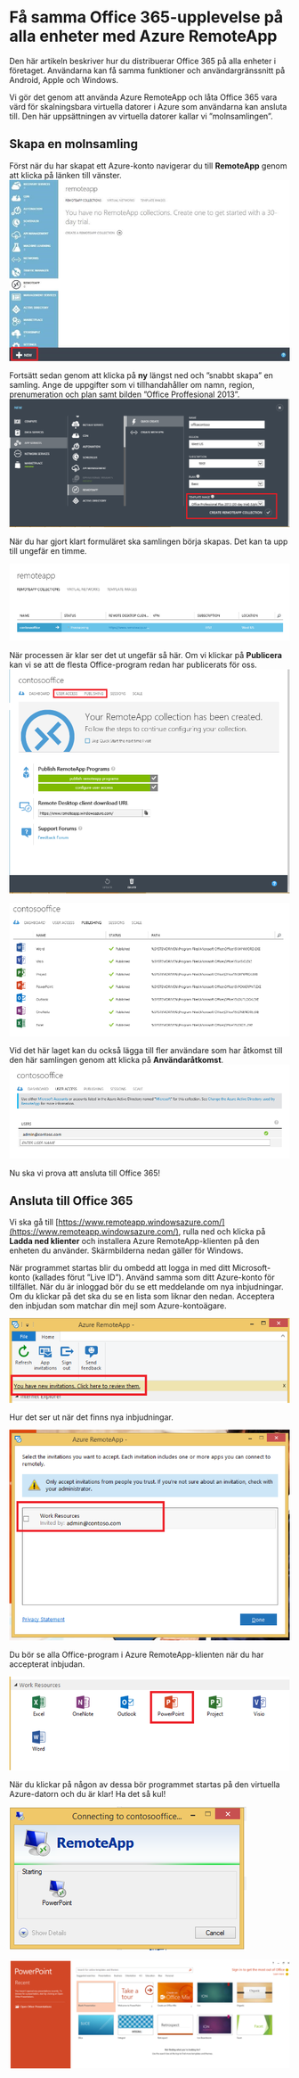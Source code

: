 <properties
   pageTitle="Få samma Office 365-upplevelse på alla enheter med Azure RemoteApp | Microsoft Azure"
   description="Lär dig att dela en Office 365-app med dina användare genom att använda Azure RemoteApp."
   services="remoteapp"
   documentationCenter=""
   authors="guscatalano"
   manager="mbaldwin"
   editor=""/>

<tags
   ms.service="remoteapp"
   ms.devlang="na"
   ms.topic="hero-article"
   ms.tgt_pltfrm="na"
   ms.workload="compute"
   ms.date="04/05/2016"
   ms.author="guscatal;elizapo"/>


# Få samma Office 365-upplevelse på alla enheter med Azure RemoteApp

Den här artikeln beskriver hur du distribuerar Office 365 på alla enheter i företaget. Användarna kan få samma funktioner och användargränssnitt på Android, Apple och Windows.

Vi gör det genom att använda Azure RemoteApp och låta Office 365 vara värd för skalningsbara virtuella datorer i Azure som användarna kan ansluta till. Den här uppsättningen av virtuella datorer kallar vi ”molnsamlingen”.

## Skapa en molnsamling

Först när du har skapat ett Azure-konto navigerar du till **RemoteApp** genom att klicka på länken till vänster.
![Visa Azure RemoteApp på Azure-portalen](./media/remoteapp-tutorial-o365anywhere/1-menu.png)

Fortsätt sedan genom att klicka på **ny** längst ned och ”snabbt skapa” en samling. Ange de uppgifter som vi tillhandahåller om namn, region, prenumeration och plan samt bilden ”Office Proffesional 2013”.
![Dialogrutan Skapa](./media/remoteapp-tutorial-o365anywhere/2-quickcreate.png)

När du har gjort klart formuläret ska samlingen börja skapas. Det kan ta upp till ungefär en timme.

![Väntar](./media/remoteapp-tutorial-o365anywhere/3-waiting.png)

När processen är klar ser det ut ungefär så här. Om vi klickar på **Publicera** kan vi se att de flesta Office-program redan har publicerats för oss.
![Samlingen har skapats](./media/remoteapp-tutorial-o365anywhere/4-done.png)

![Publicerade appar](./media/remoteapp-tutorial-o365anywhere/5-publish.png)

Vid det här laget kan du också lägga till fler användare som har åtkomst till den här samlingen genom att klicka på **Användaråtkomst**.
![Konfigurera användaråtkomst](./media/remoteapp-tutorial-o365anywhere/6-user.png)

Nu ska vi prova att ansluta till Office 365!

## Ansluta till Office 365

Vi ska gå till [https://www.remoteapp.windowsazure.com/](https://www.remoteapp.windowsazure.com/), rulla ned och klicka på **Ladda ned klienter** och installera Azure RemoteApp-klienten på den enheten du använder. Skärmbilderna nedan gäller för Windows.

När programmet startas blir du ombedd att logga in med ditt Microsoft-konto (kallades förut ”Live ID”). Använd samma som ditt Azure-konto för tillfället. När du är inloggad bör du se ett meddelande om nya inbjudningar. Om du klickar på det ska du se en lista som liknar den nedan. Acceptera den inbjudan som matchar din mejl som Azure-kontoägare.

![Ny inbjudan](./media/remoteapp-tutorial-o365anywhere/7-araclient.png)

Hur det ser ut när det finns nya inbjudningar.

![Godkänna ett program](./media/remoteapp-tutorial-o365anywhere/8-invitation.png)

Du bör se alla Office-program i Azure RemoteApp-klienten när du har accepterat inbjudan.

![Lista över appar](./media/remoteapp-tutorial-o365anywhere/9-work.png)

När du klickar på någon av dessa bör programmet startas på den virtuella Azure-datorn och du är klar! Ha det så kul!

![startar](./media/remoteapp-tutorial-o365anywhere/10-arastart.png)

![powerpoint](./media/remoteapp-tutorial-o365anywhere/11-pp.png)



<!--HONumber=Jun16_HO2-->


